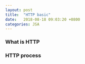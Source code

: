 ```yaml
---
layout: post
title:  "HTTP basic"
date:   2018-08-18 09:03:20 +0800
categories: JSA
---
```

### What is HTTP


### HTTP process